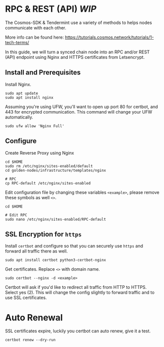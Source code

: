 # RPC & REST (API) *WIP*

The Cosmos-SDK & Tendermint use a variety of methods to helps nodes communicate with each other.

More info can be found here: https://tutorials.cosmos.network/tutorials/1-tech-terms/

In this guide, we will turn a synced chain node into an RPC and/or REST (API) endpoint using Nginx and HTTPS certificates from Letsencrypt.

## Install and Prerequisites
Install Nginx.
```
sudo apt update
sudo apt install nginx
```

Assuming you're using UFW, you'll want to open up port 80 for certbot, and 443 for encrypted communication. This command will change your UFW automatically.
```
sudo ufw allow 'Nginx Full'
```

## Configure
Create Reverse Proxy using Nginx
```
cd $HOME
sudo rm /etc/nginx/sites-enabled/default
cd golden-nodes/infrastructure/templates/nginx

# RPC
cp RPC-default /etc/nginx/sites-enabled
```

Edit configuration file by changing these variables `<example>`, please remove these symbols as well `<>`.
```
cd $HOME

# Edit RPC
sudo nano /etc/nginx/sites-enabled/RPC-default
```

## SSL Encryption for `https`
Install `certbot` and configure so that you can securely use `https` and forward all traffic there as well.
```
sudo apt install certbot python3-certbot-nginx
```

Get certificates. Replace `<>` with domain name.
```
sudo certbot --nginx -d <example>
```

Certbot will ask if you'd like to redirect all traffic from HTTP to HTTPS. 
Select yes (2). This will change the config slightly to forward traffic and to use SSL certificates.

# Auto Renewal
SSL certificates expire, luckily you certbot can auto renew, give it a test.
```
certbot renew --dry-run
```
